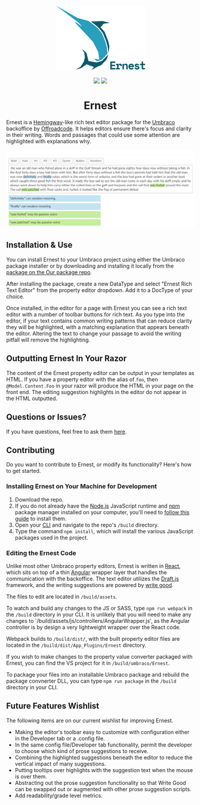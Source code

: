 <div align="center">
    <a href="http://github.com/offroadcode/ernest/">
        <img width="239" src="https://github.com/offroadcode/Ernest/blob/master/resources/ernest-title.png" />
    </a>
    <br>
    <br>
    <img src="https://img.shields.io/badge/version-1.0.0-green.svg" />
    <a href="https://our.umbraco.org/projects/website-utilities/ernest/"><img src="https://img.shields.io/badge/our-umbraco-orange.svg"></a>
    <h1>Ernest</h1>
</div>

Ernest is a [Hemingway](http://www.hemingwayapp.com/)-like rich text editor package for the [Umbraco](https://umbraco.com/) backoffice by [Offroadcode](https://offroadcode.com). It helps editors ensure there's focus and clarity in their writing. Words and passages that could use some attention are highlighted with explanations why. 

<div align="center">
    <img width="800" src="https://github.com/offroadcode/Ernest/blob/master/resources/ernest-screenshot.png" />
</div>

## Installation & Use

You can install Ernest to your Umbraco project using either the Umbraco package installer or by downloading and installing it locally from the [package on the Our package repo](https://our.umbraco.org/projects/website-utilities/ernest/).

After installing the package, create a new DataType and select "Ernest Rich Text Editor" from the property editor dropdown. Add it to a DocType of your choice.

Once installed, in the editor for a page with Ernest you can see a rich text editor with a number of toolbar buttons for rich text. As you type into the editor, if your text contains common writing patterns that can reduce clarity they will be highlighted, with a matching explanation that appears beneath the editor. Altering the text to change your passage to avoid the writing pitfall will remove the highlighting.

## Outputting Ernest In Your Razor

The content of the Ernest property editor can be output in your templates as HTML. If you have a property editor with the alias of `foo`, then `@Model.Content.Foo` in your razor will produce the HTML in your page on the front end. The editing suggestion highlights in the editor do not appear in the HTML outputted.

## Questions or Issues?

If you have questions, feel free to ask them [here](https://github.com/Offroadcode/Ernest/issues).

## Contributing

Do you want to contribute to Ernest, or modify its functionality? Here's how to get started.

### Installing Ernest on Your Machine for Development

1. Download the repo.
2. If you do not already have the [Node.js](https://nodejs.org/) JavaScript runtime and [npm](https://docs.npmjs.com/getting-started/what-is-npm) package manager installed on your computer, you'll need to [follow this guide](https://docs.npmjs.com/getting-started/installing-node) to install them.
3. Open your [CLI](https://en.wikipedia.org/wiki/Command-line_interface) and navigate to the repo's `/build` directory.
4. Type the command `npm install`, which will install the various JavaScript packages used in the project.

### Editing the Ernest Code

Unlike most other Umbraco property editors, Ernest is written in [React](https://facebook.github.io/react/), which sits on top of a thin [Angular](https://angular.io/) wrapper layer that handles the communication with the backoffice. The text editor utilizes the [Draft.js](https://draftjs.org/) framework, and the writing suggestions are powered by [write good](https://github.com/btford/write-good).

The files to edit are located in `/build/assets`.

To watch and build any changes to the JS or SASS, type `npm run webpack` in the `/build` directory in your CLI. It is unlikely that you will need to make any changes to `/build/assets/js/controllers/AngularWrapper.js', as the Angular controller is by design a very lightweight wrapper over the React code.

Webpack builds to `/build/dist/`, with the built property editor files are located in the `/build/dist/App_Plugins/Ernest` directory.

If you wish to make changes to the property value converter packaged with Ernest, you can find the VS project for it in `/build/umbraco/Ernest`.

To package your files into an installable Umbraco package and rebuild the package convnerter DLL, you can type `npm run package` in the `/build` directory in your CLI. 

## Future Features Wishlist

The following items are on our current wishlist for improving Ernest.

* Making the editor's toolbar easy to customize with configuration either in the Developer tab or a .config file.
* In the same config file/Developer tab functionality, permit the developer to choose which kind of prose suggestions to receive.
* Combining the highlighted suggestions beneath the editor to reduce the vertical impact of many suggestions.
* Putting tooltips over highlights with the suggestion text when the mouse is over them.
* Abstracting out the prose suggestion functionality so that Write Good can be swapped out or augmented with other prose suggestion scripts.
* Add readability/grade level metrics.
